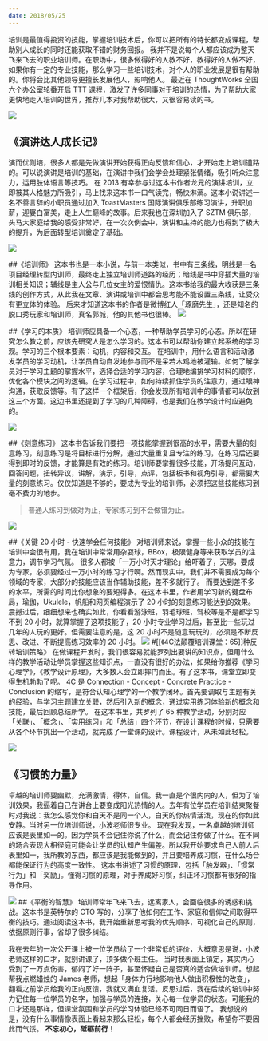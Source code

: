 ```yaml
---
date: 2018/05/25
---
```


培训是最值得投资的技能，掌握培训技术后，你可以把所有的特长都变成课程，帮助别人成长的同时还能获取不错的财务回报。
我并不是说每个人都应该成为整天飞来飞去的职业培训师。在职场中，很多做得好的人教不好，教得好的人做不好，如果你有一定的专业技能，那么学习一些培训技术，对个人的职业发展是很有帮助的。你将会比其他领导更擅长发展他人，影响他人。
最近在 ThoughtWorks 全国六个办公室轮番开启 TTT 课程，激发了许多同事对于培训的热情，为了帮助大家更快地走入培训的世界，推荐几本对我帮助很大，又很容易读的书。

![](/_image/2018-05-25-10-45-49.jpg)

## 《演讲达人成长记》
演而优则培，很多人都是先做演讲开始获得正向反馈和信心，才开始走上培训道路的。可以说演讲是培训的基础，在演讲中我们会学会处理紧张情绪，吸引听众注意力，运用肢体语言等技巧。
在 2013 有幸参与过这本书作者龙兄的演讲培训，立即被其人格魅力所吸引，马上找来这本书一口气读完，畅快淋漓。这本小说讲述一名不善言辞的小职员通过加入 ToastMasters 国际演讲俱乐部练习演讲，升职加薪，迎娶白富美，走上人生巅峰的故事。后来我也在深圳加入了 SZTM 俱乐部，头马大家庭给我的感受非常好，在一次次例会中，演讲和主持的能力也得到了极大的提升，为后面转型培训奠定了基础。

![](/_image/2018-05-25-10-48-42.jpg)

##《培训师》
这本书也是一本小说，与前一本类似，书中有三条线，明线是一名项目经理转型内训师，最终走上独立培训师道路的经历；暗线是书中穿插大量的培训相关知识；辅线是主人公与几位女主的爱恨情仇。这本书给我的最大收获是三条线的创作方式，从此我在文章、演讲或培训中都会思考能不能设置三条线，让受众有更立体的体验。
后来才知道这本书的作者是微博红人「琢磨先生」，还是知名的脱口秀玩家和培训师，真名郭城，他的其他书也很棒。
![](/_image/2018-05-25-10-49-31.jpg)

##《学习的本质》
培训师应具备一个心态，一种帮助学员学习的心态。所以在研究怎么教之前，应该先研究人是怎么学习的。这本书可以帮助你建立起系统的学习观。学习的三个根本要素：动机，内容和交互。
在培训中，用什么语言和活动激发学员的学习动机，让学员自动自发地参与而不是呆若木鸡地被灌输。如何了解学员对于学习主题的掌握水平，选择合适的学习内容，合理地编排学习材料的顺序，优化各个模块之间的逻辑。在学习过程中，如何持续抓住学员的注意力，通过眼神沟通，获取反馈等。有了这样一个框架后，你会发现所有培训中的事情都可以放到这三个方面。这边书里还提到了学习的几种障碍，也是我们在教学设计时应避免的。


![](/_image/2018-05-25-10-50-26.jpg)

##《刻意练习》
这本书告诉我们要把一项技能掌握到很高的水平，需要大量的刻意练习，刻意练习是将目标进行分解，通过大量重复且专注的练习，在练习后还要得到即时的反馈，才能算是有效的练习。培训师要掌握很多技能，开场提问互动，回答问题，扭转异议，讲解，演示，引导，点评，包括板书和视角引导，都需要大量的刻意练习。仅仅知道是不够的，要成为专业的培训师，必须把这些技能练习到毫不费力的地步。
>普通人练习到做对为止，专家练习到不会做错为止。


![](/_image/2018-05-25-10-51-43.jpg)

##《关键 20 小时 - 快速学会任何技能》
对培训师来说，掌握一些小众的技能在培训中会很有用，我在培训中常常用杂耍球，BBox，极限健身等来获取学员的注意力，调节学习气氛。
很多人都被「一万小时天才理论」给吓着了，天哪，要成为专家，必须要经过一万小时的练习才行啊。然而现实中，我们并不需要成为每个领域的专家，大部分的技能应该当作辅助技能，差不多就行了。
而要达到差不多的水平，所需的时间比你想象的要短得多。在这本书里，作者用学习新的键盘布局，瑜伽，Ukulele，帆船和网页编程演示了 20 小时的刻意练习能达到的效果。震撼过后，细细想来也确实如此，你看看游泳班，羽毛球班，驾校等是不是都学习不到 20 小时，就算掌握了这项技能了，20 小时专业学习过后，甚至比一些玩过几年的人玩的更好。但需要注意的是，这 20 小时不是随意玩玩的，必须是不断反思、改进、不断提高练习效率的 20 小时。
![](/_image/2018-05-25-10-52-53.jpg)
#[[《4C法颠覆培训课堂：65]]种反转培训策略》
在做课程开发时，我们很容易就能罗列出要讲的知识点，但用什么样的教学活动让学员掌握这些知识点，一直没有很好的办法，如果给你推荐《学习心理学》，《教学设计原理》，大多数人会立即摔门而出。有了这本书，课堂立即变得生机勃勃了呢。
4C 是 Connection - Concept - Concrete Practice - Conclusion 的缩写，是符合认知心理学的一个教学闭环。首先要调取与主题有关的经验，与学习主题建立关联，然后引入新的概念，通过实用练习体验新的概念和技能，最后回顾总结所学。
在这本书里，共罗列了 65 种教学活动，分别对应「关联」、「概念」、「实用练习」和「总结」四个环节，在设计课程的时候，只需要从各个环节挑出一个活动，就完成了一堂课的设计。课程设计，从未如此轻松。

![](/_image/2018-05-25-10-53-27.jpg)
## 《习惯的力量》
卓越的培训师要幽默，充满激情，得体，自信。我一直是个很内向的人，但为了培训效果，我逼着自己在讲台上要变成阳光热情的人。去年有位学员在培训结束聚餐时对我说：我怎么感觉你和白天不是同一个人，白天的你热情活泼，现在的你如此安静。当时另一位培训师说，小波老师很专业。
现在我发现，一名卓越的培训师应该是表里如一的。因为学员不会记住你说了什么，而会记住你做了什么。在不同的场合表现大相径庭可能会让学员的认知产生偏差。所以我开始要求自己人前人后表里如一，我所教的东西，都应该是我能做到的，并且要培养成习惯，在什么场合都能保证行为的高度一致性。
这本书讲述了习惯的原理，包括「触发器」、「惯常行为」和「奖励」。懂得习惯的原理，对于养成好习惯，纠正坏习惯都有很好的指导作用。

![](/_image/2018-05-25-10-54-09.jpg)
##《平衡的智慧》
培训师常年飞来飞去，远离家人，会面临很多的诱惑和挑战。这本书是英特尔的 CTO 写的，分享了他如何在工作、家庭和信仰之间取得平衡的技巧。通过阅读这本书，我开始重新思考我的优先顺序，可视化自己的原则，依据原则行事，省却了很多纠结。

我在去年的一次公开课上被一位学员给了一个非常低的评价，大概意思是说，小波老师这样的口才，就别讲课了，顶多做个班主任。
当时我表面上镇定，其实内心受到了一万点伤害，郁闷了好一阵子，甚至怀疑自己是否真的适合做培训师。想起帮我点燃蜡烛的 James 老师，想起「身体力行地影响他人做出积极性的改变」，翻看之前学员给我的正向反馈，我就又满血复活。反思过后，我在后续的培训中努力记住每一位学员的名字，加强与学员的连接，关心每一位学员的状态。可能我的口才还是那样，但课堂氛围和学员的学习体验已经不可同日而语了。
我想说的是，没有什么事情像表面上看起来那么轻松，每个人都会经历挫败，希望你不要因此而气馁。
**不忘初心，砥砺前行！**
